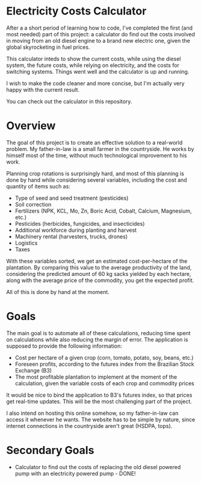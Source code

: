 # Electricity Costs Calculator

After a a short period of learning how to code, I've completed the first (and most needed) part of this project: a calculator do find out the costs involved in moving from an old diesel engine to a brand new electric one, given the global skyrocketing in fuel prices.

This calculator inteds to show the current costs, while using the diesel system, the future costs, while relying on electricity, and the costs for switching systems. Things went well and the calculator is up and running.

I wish to make the code cleaner and more concise, but I'm actually very happy with the current result.

You can check out the calculator in this repository.

# Overview

The goal of this project is to create an effective solution to a real-world problem. My father-in-law is a small farmer in the countryside. He works by himself most of the time, without much technological improvement to his work.

Planning crop rotations is surprisingly hard, and most of this planning is done by hand while considering several variables, including the cost and quantity of items such as:

- Type of seed and seed treatment (pesticides)
- Soil correction
- Fertilizers (NPK, KCL, Mo, Zn, Boric Acid, Cobalt, Calcium, Magnesium, etc.)
- Pesticides (herbicides, fungicides, and insecticides)
- Additional workforce during planting and harvest
- Machinery rental (harvesters, trucks, drones)
- Logistics
- Taxes

With these variables sorted, we get an estimated cost-per-hectare of the plantation. By comparing this value to the average productivity of the land, considering the predicted amount of 60 kg sacks yielded by each hectare, along with the average price of the commodity, you get the expected profit.

All of this is done by hand at the moment. 

# Goals

The main goal is to automate all of these calculations, reducing time spent on calculations while also reducing the margin of error. The application is supposed to provide the following information:

- Cost per hectare of a given crop (corn, tomato, potato, soy, beans, etc.)
- Foreseen profits, according to the futures index from the Brazilian Stock Exchange (B3)
- The most profitable plantation to implement at the moment of the calculation, given the variable costs of each crop and commodity prices

It would be nice to bind the application to B3's futures index, so that prices get real-time updates. This will be the most challenging part of the project.

I also intend on hosting this online somehow, so my father-in-law can access it whenever he wants. The website has to be simple by nature, since internet connections in the countryside aren't great (HSDPA, tops).

# Secondary Goals

- Calculator to find out the costs of replacing the old diesel powered pump with an electricity powered pump - DONE!